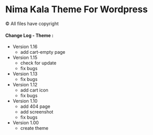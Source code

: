 # Nima Kala Theme For Wordpress
&copy; All files have copyright


#### Change Log - Theme :
 * Version 1.16
   * add cart-empty page
 * Version 1.15 
   *  check for update
   *  fix bugs
 * Version 1.13
   *  fix bugs
 * Version 1.12
   *  add cart icon
   *  fix bugs
 * Version 1.10
   *  add 404 page
   *  add screenshot
   *  fix bugs
 * Version 1.00
   * create theme
